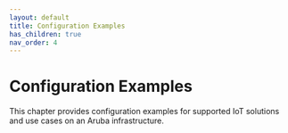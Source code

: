 ```yaml
---
layout: default
title: Configuration Examples
has_children: true
nav_order: 4
---
```


# Configuration Examples

This chapter provides configuration examples for supported IoT solutions and use cases on an Aruba infrastructure.